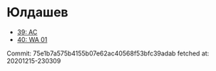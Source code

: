 # Юлдашев
- [39: AC](39.md)
- [40: WA 01](40.md)

Commit: 75e1b7a575b4155b07e62ac40568f53bfc39adab
 fetched at: 20201215-230309
